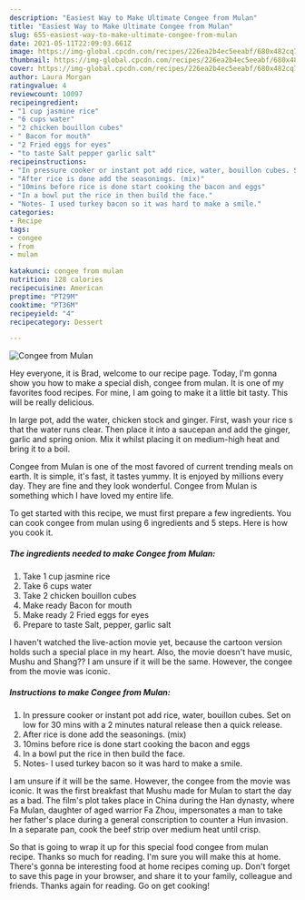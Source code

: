 ```yaml
---
description: "Easiest Way to Make Ultimate Congee from Mulan"
title: "Easiest Way to Make Ultimate Congee from Mulan"
slug: 655-easiest-way-to-make-ultimate-congee-from-mulan
date: 2021-05-11T22:09:03.661Z
image: https://img-global.cpcdn.com/recipes/226ea2b4ec5eeabf/680x482cq70/congee-from-mulan-recipe-main-photo.jpg
thumbnail: https://img-global.cpcdn.com/recipes/226ea2b4ec5eeabf/680x482cq70/congee-from-mulan-recipe-main-photo.jpg
cover: https://img-global.cpcdn.com/recipes/226ea2b4ec5eeabf/680x482cq70/congee-from-mulan-recipe-main-photo.jpg
author: Laura Morgan
ratingvalue: 4
reviewcount: 10097
recipeingredient:
- "1 cup jasmine rice"
- "6 cups water"
- "2 chicken bouillon cubes"
- " Bacon for mouth"
- "2 Fried eggs for eyes"
- "to taste Salt pepper garlic salt"
recipeinstructions:
- "In pressure cooker or instant pot add rice, water, bouillon cubes. Set on low for 30 mins with a 2 minutes natural release then a quick release."
- "After rice is done add the seasonings. (mix)"
- "10mins before rice is done start cooking the bacon and eggs"
- "In a bowl put the rice in then build the face."
- "Notes- I used turkey bacon so it was hard to make a smile."
categories:
- Recipe
tags:
- congee
- from
- mulan

katakunci: congee from mulan 
nutrition: 128 calories
recipecuisine: American
preptime: "PT29M"
cooktime: "PT36M"
recipeyield: "4"
recipecategory: Dessert

---
```



![Congee from Mulan](https://img-global.cpcdn.com/recipes/226ea2b4ec5eeabf/680x482cq70/congee-from-mulan-recipe-main-photo.jpg)

Hey everyone, it is Brad, welcome to our recipe page. Today, I'm gonna show you how to make a special dish, congee from mulan. It is one of my favorites food recipes. For mine, I am going to make it a little bit tasty. This will be really delicious.

In large pot, add the water, chicken stock and ginger. First, wash your rice s that the water runs clear. Then place it into a saucepan and add the ginger, garlic and spring onion. Mix it whilst placing it on medium-high heat and bring it to a boil.

Congee from Mulan is one of the most favored of current trending meals on earth. It is simple, it's fast, it tastes yummy. It is enjoyed by millions every day. They are fine and they look wonderful. Congee from Mulan is something which I have loved my entire life.


To get started with this recipe, we must first prepare a few ingredients. You can cook congee from mulan using 6 ingredients and 5 steps. Here is how you cook it.

<!--inarticleads1-->

##### The ingredients needed to make Congee from Mulan:

1. Take 1 cup jasmine rice
1. Take 6 cups water
1. Take 2 chicken bouillon cubes
1. Make ready  Bacon for mouth
1. Make ready 2 Fried eggs for eyes
1. Prepare to taste Salt, pepper, garlic salt


I haven&#39;t watched the live-action movie yet, because the cartoon version holds such a special place in my heart. Also, the movie doesn&#39;t have music, Mushu and Shang?? I am unsure if it will be the same. However, the congee from the movie was iconic. 

<!--inarticleads2-->

##### Instructions to make Congee from Mulan:

1. In pressure cooker or instant pot add rice, water, bouillon cubes. Set on low for 30 mins with a 2 minutes natural release then a quick release.
1. After rice is done add the seasonings. (mix)
1. 10mins before rice is done start cooking the bacon and eggs
1. In a bowl put the rice in then build the face.
1. Notes- I used turkey bacon so it was hard to make a smile.


I am unsure if it will be the same. However, the congee from the movie was iconic. It was the first breakfast that Mushu made for Mulan to start the day as a bad. The film&#39;s plot takes place in China during the Han dynasty, where Fa Mulan, daughter of aged warrior Fa Zhou, impersonates a man to take her father&#39;s place during a general conscription to counter a Hun invasion. In a separate pan, cook the beef strip over medium heat until crisp. 

So that is going to wrap it up for this special food congee from mulan recipe. Thanks so much for reading. I'm sure you will make this at home. There's gonna be interesting food at home recipes coming up. Don't forget to save this page in your browser, and share it to your family, colleague and friends. Thanks again for reading. Go on get cooking!
